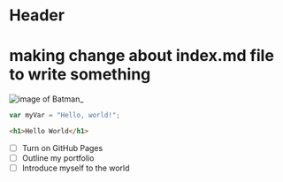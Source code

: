 # Header

# making change about index.md file to write something

![image of Batman](https://cdn11.bigcommerce.com/s-ydriczk/images/stencil/1500x1500/products/89093/93728/DC-Comics-Batman-Caped-Crusader-official-cardboard-cutout-buy-now-at-starstills__04189.1582849820.jpg?c=2)_

``` javascript
var myVar = "Hello, world!";
```

``` HTML
<h1>Hello World</h1>
```
- [ ] Turn on GitHub Pages
- [ ] Outline my portfolio
- [ ] Introduce myself to the world
